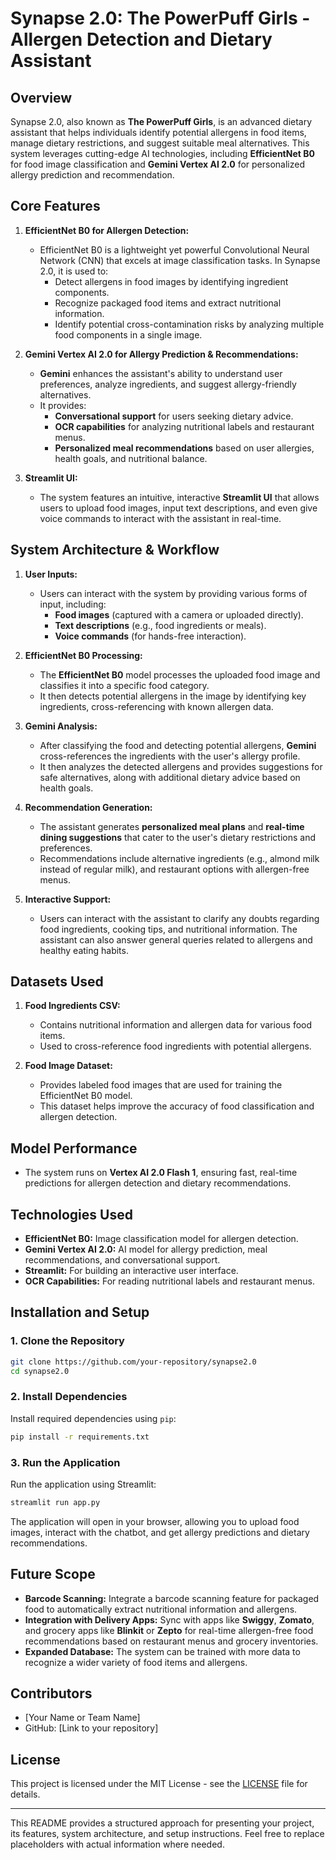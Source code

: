 # **Synapse 2.0: The PowerPuff Girls - Allergen Detection and Dietary Assistant**

## **Overview**
Synapse 2.0, also known as **The PowerPuff Girls**, is an advanced dietary assistant that helps individuals identify potential allergens in food items, manage dietary restrictions, and suggest suitable meal alternatives. This system leverages cutting-edge AI technologies, including **EfficientNet B0** for food image classification and **Gemini Vertex AI 2.0** for personalized allergy prediction and recommendation.

## **Core Features**
1. **EfficientNet B0 for Allergen Detection:**
   - EfficientNet B0 is a lightweight yet powerful Convolutional Neural Network (CNN) that excels at image classification tasks. In Synapse 2.0, it is used to:
     - Detect allergens in food images by identifying ingredient components.
     - Recognize packaged food items and extract nutritional information.
     - Identify potential cross-contamination risks by analyzing multiple food components in a single image.
   
2. **Gemini Vertex AI 2.0 for Allergy Prediction & Recommendations:**
   - **Gemini** enhances the assistant's ability to understand user preferences, analyze ingredients, and suggest allergy-friendly alternatives.
   - It provides:
     - **Conversational support** for users seeking dietary advice.
     - **OCR capabilities** for analyzing nutritional labels and restaurant menus.
     - **Personalized meal recommendations** based on user allergies, health goals, and nutritional balance.

3. **Streamlit UI:**
   - The system features an intuitive, interactive **Streamlit UI** that allows users to upload food images, input text descriptions, and even give voice commands to interact with the assistant in real-time.

## **System Architecture & Workflow**

1. **User Inputs:**
   - Users can interact with the system by providing various forms of input, including:
     - **Food images** (captured with a camera or uploaded directly).
     - **Text descriptions** (e.g., food ingredients or meals).
     - **Voice commands** (for hands-free interaction).

2. **EfficientNet B0 Processing:**
   - The **EfficientNet B0** model processes the uploaded food image and classifies it into a specific food category.
   - It then detects potential allergens in the image by identifying key ingredients, cross-referencing with known allergen data.

3. **Gemini Analysis:**
   - After classifying the food and detecting potential allergens, **Gemini** cross-references the ingredients with the user's allergy profile.
   - It then analyzes the detected allergens and provides suggestions for safe alternatives, along with additional dietary advice based on health goals.

4. **Recommendation Generation:**
   - The assistant generates **personalized meal plans** and **real-time dining suggestions** that cater to the user's dietary restrictions and preferences.
   - Recommendations include alternative ingredients (e.g., almond milk instead of regular milk), and restaurant options with allergen-free menus.

5. **Interactive Support:**
   - Users can interact with the assistant to clarify any doubts regarding food ingredients, cooking tips, and nutritional information. The assistant can also answer general queries related to allergens and healthy eating habits.

## **Datasets Used**
1. **Food Ingredients CSV:**
   - Contains nutritional information and allergen data for various food items.
   - Used to cross-reference food ingredients with potential allergens.

2. **Food Image Dataset:**
   - Provides labeled food images that are used for training the EfficientNet B0 model.
   - This dataset helps improve the accuracy of food classification and allergen detection.

## **Model Performance**
- The system runs on **Vertex AI 2.0 Flash 1**, ensuring fast, real-time predictions for allergen detection and dietary recommendations.

## **Technologies Used**
- **EfficientNet B0:** Image classification model for allergen detection.
- **Gemini Vertex AI 2.0:** AI model for allergy prediction, meal recommendations, and conversational support.
- **Streamlit:** For building an interactive user interface.
- **OCR Capabilities:** For reading nutritional labels and restaurant menus.

## **Installation and Setup**

### **1. Clone the Repository**
```bash
git clone https://github.com/your-repository/synapse2.0
cd synapse2.0
```

### **2. Install Dependencies**
Install required dependencies using `pip`:

```bash
pip install -r requirements.txt
```

### **3. Run the Application**
Run the application using Streamlit:

```bash
streamlit run app.py
```

The application will open in your browser, allowing you to upload food images, interact with the chatbot, and get allergy predictions and dietary recommendations.

## **Future Scope**
- **Barcode Scanning:** Integrate a barcode scanning feature for packaged food to automatically extract nutritional information and allergens.
- **Integration with Delivery Apps:** Sync with apps like **Swiggy**, **Zomato**, and grocery apps like **Blinkit** or **Zepto** for real-time allergen-free food recommendations based on restaurant menus and grocery inventories.
- **Expanded Database:** The system can be trained with more data to recognize a wider variety of food items and allergens.

## **Contributors**
- [Your Name or Team Name]
- GitHub: [Link to your repository]

## **License**
This project is licensed under the MIT License - see the [LICENSE](LICENSE) file for details.

---

This README provides a structured approach for presenting your project, its features, system architecture, and setup instructions. Feel free to replace placeholders with actual information where needed.
